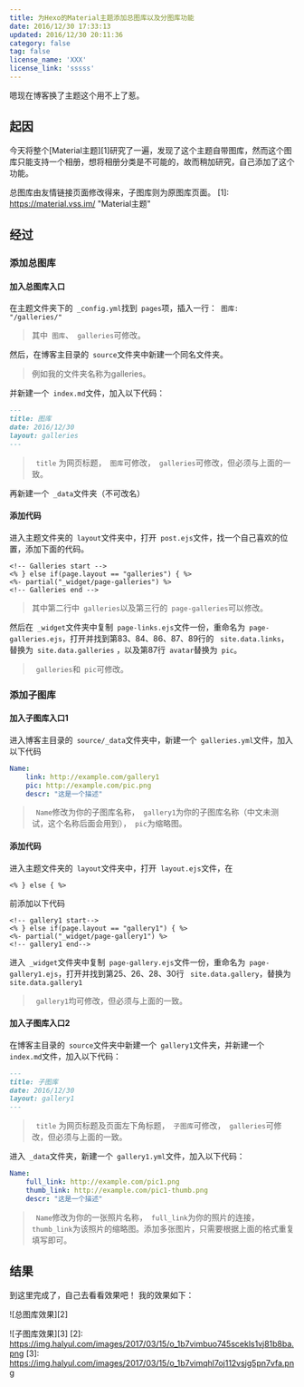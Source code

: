 ```yaml
---
title: 为Hexo的Material主题添加总图库以及分图库功能
date: 2016/12/30 17:33:13
updated: 2016/12/30 20:11:36
category: false
tag: false
license_name: 'XXX'
license_link: 'sssss'
---
```


嗯现在博客换了主题这个用不上了惹。
<!--more-->
## 起因
今天将整个[Material主题][1]研究了一遍，发现了这个主题自带图库，然而这个图库只能支持一个相册，想将相册分类是不可能的，故而稍加研究，自己添加了这个功能。

总图库由友情链接页面修改得来，子图库则为原图库页面。
[1]: https://material.vss.im/ "Material主题"

## 经过
### 添加总图库
#### 加入总图库入口
在主题文件夹下的` _config.yml`找到` pages`项，插入一行：` 图库: "/galleries/"`
> 其中` 图库`、` galleries`可修改。

然后，在博客主目录的` source`文件夹中新建一个同名文件夹。
> 例如我的文件夹名称为galleries。

并新建一个` index.md`文件，加入以下代码：
```` markdown
---
title: 图库
date: 2016/12/30
layout: galleries
---
````
>` title` 为网页标题，` 图库`可修改，` galleries`可修改，但必须与上面的一致。

再新建一个` _data`文件夹（不可改名）

#### 添加代码
进入主题文件夹的` layout`文件夹中，打开` post.ejs`文件，找一个自己喜欢的位置，添加下面的代码。

```` ejs
<!-- Galleries start -->
<% } else if(page.layout == "galleries") { %>
<%- partial("_widget/page-galleries") %>
<!-- Galleries end -->
````
>其中第二行中` galleries`以及第三行的` page-galleries`可以修改。

然后在` _widget`文件夹中复制` page-links.ejs`文件一份，重命名为` page-galleries.ejs`，打开并找到第83、84、86、87、89行的
` site.data.links`，替换为` site.data.galleries`
，以及第87行` avatar`替换为` pic`。

>` galleries`和` pic`可修改。

### 添加子图库
####  加入子图库入口1
进入博客主目录的` source/_data`文件夹中，新建一个` galleries.yml`文件，加入以下代码
```` yaml
Name:
    link: http://example.com/gallery1
    pic: http://example.com/pic.png
    descr: "这是一个描述"
````
>` Name`修改为你的子图库名称，` gallery1`为你的子图库名称（中文未测试，这个名称后面会用到），` pic`为缩略图。

#### 添加代码
进入主题文件夹的` layout`文件夹中，打开` layout.ejs`文件，在
```` ejs
<% } else { %>
````
前添加以下代码
```` ejs
<!-- gallery1 start-->
<% } else if(page.layout == "gallery1") { %>
<%- partial("_widget/page-gallery1") %>
<!-- gallery1 end-->
````

进入` _widget`文件夹中复制` page-gallery.ejs`文件一份，重命名为` page-gallery1.ejs`，打开并找到第25、26、28、30行
` site.data.gallery`，替换为` site.data.gallery1`
>` gallery1`均可修改，但必须与上面的一致。

####  加入子图库入口2
在博客主目录的` source`文件夹中新建一个` gallery1`文件夹，并新建一个` index.md`文件，加入以下代码：
```` markdown
---
title: 子图库
date: 2016/12/30
layout: gallery1
---
````
>` title` 为网页标题及页面左下角标题，` 子图库`可修改，` galleries`可修改，但必须与上面的一致。

进入` _data`文件夹，新建一个` gallery1.yml`文件，加入以下代码：
```` yaml
Name:
    full_link: http://example.com/pic1.png
    thumb_link: http://example.com/pic1-thumb.png
    descr: "这是一个描述"
````
>` Name`修改为你的一张照片名称，` full_link`为你的照片的连接，` thumb_link`为该照片的缩略图。添加多张图片，只需要根据上面的格式重复填写即可。

## 结果
到这里完成了，自己去看看效果吧！
我的效果如下：

![总图库效果][2]


![子图库效果][3]
[2]: https://img.halyul.com/images/2017/03/15/o_1b7vimbuo745scekls1vj81b8ba.png
[3]: https://img.halyul.com/images/2017/03/15/o_1b7vimqhl7oj112vsjg5pn7vfa.png
